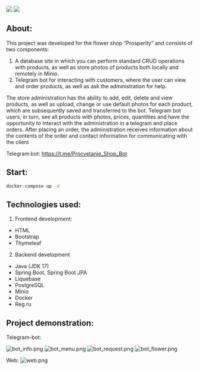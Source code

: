 <a href="https://codeclimate.com/github/DaniilMolchanov666/Flower-Shop/maintainability"><img src="https://api.codeclimate.com/v1/badges/afca641b04fdc8bc6e50/maintainability" /></a>
<a href="https://codeclimate.com/github/DaniilMolchanov666/Flower-Shop/test_coverage"><img src="https://api.codeclimate.com/v1/badges/afca641b04fdc8bc6e50/test_coverage" /></a>
## About:
This project was developed for the flower shop “Prosperity” and consists of two components:
1) A database site in which you can perform standard CRUD operations with products, as well as store photos of products both locally and remotely in Minio.
2) Telegram bot for interacting with customers, where the user can view and order products, as well as ask the administration for help.

The store administration has the ability to add, edit, delete and view products, as well as upload, change or use default photos for each product, which are subsequently saved and transferred to the bot.
Telegram bot users, in turn, see all products with photos, prices, quantities and have the opportunity to interact with the administration in a telegram and place orders. After placing an order, the administration receives information about the contents of the order and contact information for communicating with the client

Telegram bot:
https://t.me/Procvetanie_Shop_Bot
## Start:
```sh 
docker-compose up -d
```
## Technologies used:

1. Frontend development:

- HTML
- Bootstrap
- Thymeleaf

2. Backend development

- Java (JDK 17)
- Spring Boot, Spring Boot JPA
- Liquebase
- PostgreSQL
- Minio
- Docker
- Reg.ru

## Project demonstration:
Telegram-bot:

![bot_info.png](images/bot_info.png)
![bot_menu.png](images/bot_menu.png)
![bot_request.png](images/bot_request.png)
![bot_flower.png](images/bot_flower.png)
 
Web:
![web.png](images/web.png)

